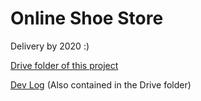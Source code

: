 # Online Shoe Store

  Delivery by 2020 :)
  
  [Drive folder of this project](https://drive.google.com/drive/folders/1EtTPGWUVYLqyfFckBKqY4CvlRreptg8L?usp=sharing)
  
  [Dev Log](https://docs.google.com/document/d/1LNzd7qec3yY0i60lhx8jZrIcfpn5bnDjaKhZQ4UjHNc/edit?usp=sharing) (Also contained in the Drive folder)
  
